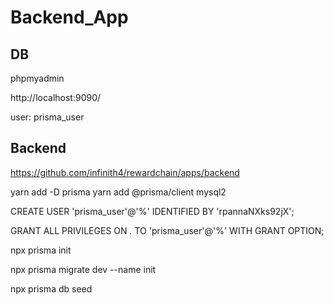 # Backend_App

## DB

phpmyadmin

http://localhost:9090/

user: prisma_user


## Backend

https://github.com/infinith4/rewardchain/apps/backend


yarn add -D prisma
yarn add @prisma/client mysql2


CREATE USER 'prisma_user'@'%'
  IDENTIFIED BY 'rpannaNXks92jX';
 
GRANT ALL PRIVILEGES ON *.* TO 'prisma_user'@'%' WITH GRANT OPTION;

npx prisma init

npx prisma migrate dev --name init

npx prisma db seed